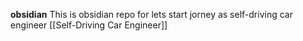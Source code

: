 **obsidian**
This is obsidian repo for lets start jorney as self-driving car engineer 
[[Self-Driving Car Engineer]]

